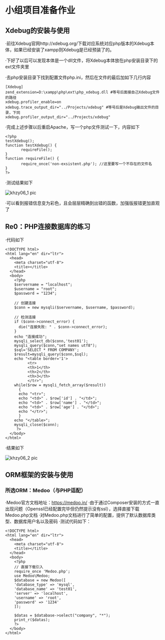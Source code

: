# 小组项目准备作业

## Xdebug的安装与使用

·前往Xdebug官网http://xdebug.org/下载对应系统对应php版本的Xdebug本体，如果已经安装了xampp则Xdebug是已经预装了的。

·下好了以后可以发现本体是一个dll文件，将Xdebug本体放在php安装目录下的ext文件夹里

·去php安装目录下找到配置文件php.ini，然后在文件的最后加如下几行内容

```
[Xdebug] 
zend_extension=D:\xampp\php\ext\php_xdebug.dll #等号后面接自己Xdebug文件的路径
xdebug.profiler_enable=on 
xdebug.trace_output_dir="../Projects/xdebug" #等号后是Xdebug输出文件的目录，下同
xdebug.profiler_output_dir="../Projects/xdebug" 
```

·完成上述步骤以后重启Apache，写一个php文件测试一下，内容如下

```
<?php
testXdebug();
function testXdebug() {
       requireFile();
}
function requireFile() {
       require_once('non-exsistent.php'); //这里要写一个不存在的文件名
}
?>
```

·测试结果如下

![khzy06_1 pic]()

·可以看到报错信息变为彩色，且会层层精确到出错的函数，加强版报错更加直观了

## Re0：PHP连接数据库的练习

·代码如下
```
<!DOCTYPE html>
<html lang="en" dir="ltr">
  <head>
    <meta charset="utf-8">
    <title></title>
  </head>
  <body>
    <?php
    $servername = "localhost";
    $username = "root";
    $password = "1234";

    // 创建连接
    $conn = new mysqli($servername, $username, $password);

    // 检测连接
    if ($conn->connect_error) {
      die("连接失败: " . $conn->connect_error);
    }
    echo "连接成功";
    mysqli_select_db($conn,'test01');
    mysqli_query($conn,"set names utf8");
    $sql='SELECT * FROM COMPANY';
    $result=mysqli_query($conn,$sql);
    echo "<table border='1'>
          <tr>
          <th>1</th>
          <th>2</th>
          <th>3</th>
          </tr>";
    while($row = mysqli_fetch_array($result))
      {
      echo "<tr>";
      echo "<td>" . $row['id'] . "</td>";
      echo "<td>" . $row['name'] . "</td>";
      echo "<td>" . $row['age'] . "</td>";
      echo "</tr>";
      }
    echo "</table>";
    mysqli_close($conn);
     ?>
  </body>
</html>
```

·结果如下

![khzy06_2 pic](https://github.com/JayKay7812/Database-Theory/blob/master/课后作业06/images/khzy06_2.png)

## ORM框架的安装与使用

### 所选ORM：Medoo（与PHP适配）

·Medoo官方文档地址：https://medoo.in/
·由于通过Composer安装的方式一直出现问题（Openssl已经配置完毕但仍然提示没有ssl），选择直接下载Medoo.php文档
·对Medoo.php文档进行了简单的配置，提供了默认数据库类型、数据库用户名以及密码
·测试代码如下：
```
<!DOCTYPE html>
<html lang="en" dir="ltr">
  <head>
    <meta charset="utf-8">
    <title></title>
  </head>
  <body>
    <?php
    // 直接下载引入
    require_once 'Medoo.php';
    use Medoo\Medoo;
    $database = new Medoo([
    'database_type' => 'mysql',
    'database_name' => 'test01',
    'server' => 'localhost',
    'username' => 'root',
    'password' => '1234'
    ]);

    $datas = $database->select("company", "*");
    print_r($datas);
    ?>
  </body>
</html>
```

